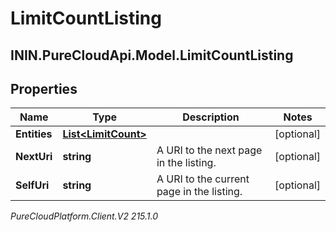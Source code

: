 # LimitCountListing

## ININ.PureCloudApi.Model.LimitCountListing

## Properties

|Name | Type | Description | Notes|
|------------ | ------------- | ------------- | -------------|
| **Entities** | [**List&lt;LimitCount&gt;**](LimitCount) |  | [optional] |
| **NextUri** | **string** | A URI to the next page in the listing. | [optional] |
| **SelfUri** | **string** | A URI to the current page in the listing. | [optional] |



_PureCloudPlatform.Client.V2 215.1.0_
